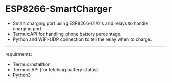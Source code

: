 # ESP8266-SmartCharger  

* Smart charging port using ESP8266-01/01s and relays to handle charging port.
* Termux:API for handling phone battery percentage.
* Python and WiFi-UDP connection to tell the relay when to charge.

---  

requirments:
* Termux installtion
* Termux: API (for fetching battery status)
* Python3
